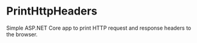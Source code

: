 # PrintHttpHeaders
Simple ASP.NET Core app to print HTTP request and response headers to the browser.
